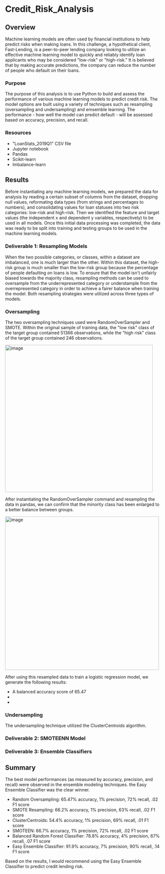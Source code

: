 # Credit_Risk_Analysis

## Overview
Machine learning models are often used by financial institutions to help predict risks when making loans. In this challenge, a hypothetical client, Fast-Lending, is a peer-to-peer lending company looking to utilize an effective machine learning model to quickly and reliably identify loan applicants who may be considered "low-risk" or "high-risk." It is believed that by making accurate predictions, the company can reduce the number of people who default on their loans.

### Purpose
The purpose of this analysis is to use Python to build and assess the performance of various machine learning models to predict credit risk. The model options are built using a variety of techniques such as resampling (oversampling and undersampling) and emsemble learning. The performance - how well the model can predict default - will be assessed based on accuracy, precision, and recall.

### Resources
* "LoanStats_2019Q1" CSV file
* Jupyter notebook
* Pandas
* Scikit-learn
* Imbalance-learn

## Results
Before instantiating any machine learning models, we prepared the data for analysis by reading a certain subset of columns from the dataset, dropping null values, reformating data types (from strings and percentages to numbers), and consolidating values for loan statuses into two risk categories: low-risk and high-risk. Then we identified the feature and target values (the independent x and dependent y variables, respectively) to be used in all models. Once this initial data processing was completed, the data was ready to be split into training and testing groups to be used in the machine learning models.

### Deliverable 1: Resampling Models
When the two possible categories, or classes, within a dataset are imbalanced, one is much larger than the other. Within this dataset, the high-risk group is much smaller than the low-risk group because the percentage of people defaulting on loans is low. To ensure that the model isn't unfairly biased towards the majority class, resampling methods can be used to oversample from the underrepresented category or understample from the overrepresented category in order to achieve a fairer balance when training the model. Both resampling strategies were utilized across three types of models.
### Oversampling
The two oversampling techniques used were RandomOverSampler and SMOTE. Within the original sample of training data, the "low risk" class of the target group contained 51366 observations, while the "high risk" class of the target group contained 246 observations. 

<img width="479" alt="image" src="https://user-images.githubusercontent.com/114873837/225688660-847509fe-108f-41fa-b680-5d6efa5f11e2.png">

After instantiating the RandomOverSampler command and resampling the data in pandas, we can confirm that the minority class has been enlarged to a better balance between groups.

<img width="499" alt="image" src="https://user-images.githubusercontent.com/114873837/225689284-436f0f8c-5b93-4924-b92c-ae8c792fcfec.png">

After using this resampled data to train a logistic regression model, we generate the following results:
* A balanced accuracy score of 65.47
* 
* 


### Undersampling
The undersampling technique utilized the ClusterCentroids algorithm.


### Deliverable 2: SMOTEENN Model


### Deliverable 3: Ensemble Classifiers


## Summary
The best model performances (as measured by accuracy, precision, and recall) were observed in the ensemble modeling techniques. the Easy Ensemble Classifier was the clear winner. 

* Random Oversampling: 65.47% accuracy, 1% precision, 72% recall, .02 F1 score
* SMOTE Resampling: 66.2% accuracy, 1% precision, 63% recall, .02 F1 score
* ClusterCentroids: 54.4% accuracy, 1% precision, 69% recall, .01 F1 score
* SMOTEEN: 66.7% accuracy, 1% precision, 72% recall, .02 F1 score
* Balanced Random Forest Classifier: 78.8% accuracy, 4% precision, 67% recall, .07 F1 score
* Easy Ensemble Classifier: 91.9% accuracy, 7% precision, 90% recall, .14 F1 score

Based on the results, I would recommend using the Easy Ensemble Classifier to predict credit lending risk.
